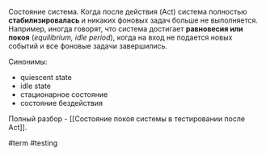 Состояние система. Когда после действия (Act) система полностью **стабилизировалась** и никаких фоновых задач больше не выполняется. Например, иногда говорят, что система достигает **равновесия или покоя** (*equilibrium, idle period*), когда на вход не подается новых событий и все фоновые задачи завершились.

Синонимы:
- quiescent state
- idle state
- стационарное состояние
- состояние бездействия

Полный разбор - [[Состояние покоя системы в тестировании после Act]].

#term #testing